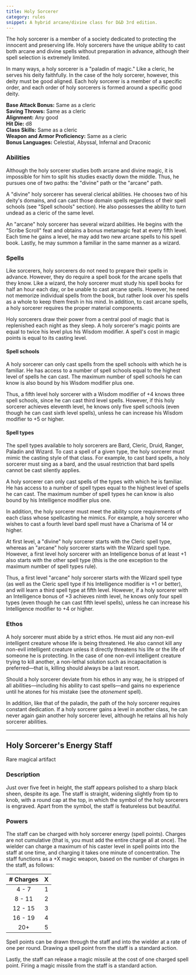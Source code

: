 ```yaml
---
title: Holy Sorcerer
category: rules
snippet: A hybrid arcane/divine class for D&D 3rd edition.
---
```


The holy sorcerer is a member of a society dedicated to protecting the innocent and preserving life. Holy sorcerers have the unique ability to cast both arcane and divine spells without preparation in advance, although their spell selection is extremely limited.

In many ways, a holy sorcerer is a "paladin of magic." Like a cleric, he serves his deity faithfully. In the case of the holy sorcerer, however, this deity must be good aligned. Each holy sorcerer is a member of a specific order, and each order of holy sorcerers is formed around a specific good deity.

**Base Attack Bonus:** Same as a cleric  
**Saving Throws:** Same as a cleric  
**Alignment:** Any good  
**Hit Die:** d8  
**Class Skills:** Same as a cleric  
**Weapon and Armor Proficiency:** Same as a cleric  
**Bonus Languages:** Celestial, Abyssal, Infernal and Draconic

### Abilities

Although the holy sorcerer studies both arcane and divine magic, it is impossible for him to split his studies exactly down the middle. Thus, he pursues one of two paths: the "divine" path or the "arcane" path.

A "divine" holy sorcerer has several clerical abilities. He chooses two of his deity's domains, and can cast those domain spells regardless of their spell schools (see "Spell schools" section). He also possesses the ability to turn undead as a cleric of the same level.

An "arcane" holy sorcerer has several wizard abilities. He begins with the "Scribe Scroll" feat and obtains a bonus metamagic feat at every fifth level. Each time he gains a level, he may add two new arcane spells to his spell book. Lastly, he may summon a familiar in the same manner as a wizard.

### Spells

Like sorcerers, holy sorcerers do not need to prepare their spells in advance. However, they do require a spell book for the arcane spells that they know. Like a wizard, the holy sorcerer must study his spell books for half an hour each day, or be unable to cast arcane spells. However, he need not memorize individual spells from the book, but rather look over his spells as a whole to keep them fresh in his mind. In addition, to cast arcane spells, a holy sorcerer requires the proper material components.

Holy sorcerers draw their power from a central pool of magic that is replenished each night as they sleep. A holy sorcerer's magic points are equal to twice his level plus his Wisdom modifier. A spell's cost in magic points is equal to its casting level.

#### Spell schools

A holy sorcerer can only cast spells from the spell schools with which he is familiar. He has access to a number of spell schools equal to the highest level of spells he can cast. The maximum number of spell schools he can know is also bound by his Wisdom modifier plus one.

Thus, a fifth level holy sorcerer with a Wisdom modifier of +4 knows three spell schools, since he can cast third level spells. However, if this holy sorcerer achieves eleventh level, he knows only five spell schools (even though he can cast sixth level spells), unless he can increase his Wisdom modifier to +5 or higher.

#### Spell types

The spell types available to holy sorcerers are Bard, Cleric, Druid, Ranger, Paladin and Wizard. To cast a spell of a given type, the holy sorcerer must mimic the casting style of that class. For example, to cast bard spells, a holy sorcerer must sing as a bard, and the usual restriction that bard spells cannot be cast silently applies.

A holy sorcerer can only cast spells of the types with which he is familiar. He has access to a number of spell types equal to the highest level of spells he can cast. The maximum number of spell types he can know is also bound by his Intelligence modifier plus one.

In addition, the holy sorcerer must meet the ability score requirements of each class whose spellcasting he mimics. For example, a holy sorcerer who wishes to cast a fourth level bard spell must have a Charisma of 14 or higher.

At first level, a "divine" holy sorcerer starts with the Cleric spell type, whereas an "arcane" holy sorcerer starts with the Wizard spell type. However, a first level holy sorcerer with an Intelligence bonus of at least +1 also starts with the other spell type (this is the one exception to the maximum number of spell types rule).

Thus, a first level "arcane" holy sorcerer starts with the Wizard spell type (as well as the Cleric spell type if his Intelligence modifier is +1 or better), and will learn a third spell type at fifth level. However, if a holy sorcerer with an Intelligence bonus of +3 achieves ninth level, he knows only four spell types (even though he can cast fifth level spells), unless he can increase his Intelligence modifier to +4 or higher.

### Ethos

A holy sorcerer must abide by a strict ethos. He must aid any non-evil intelligent creature whose life is being threatened. He also cannot kill any non-evil intelligent creature unless it directly threatens his life or the life of someone he is protecting. In the case of one non-evil intelligent creature trying to kill another, a non-lethal solution such as incapacitation is preferred—that is, killing should always be a last resort.

Should a holy sorcerer deviate from his ethos in any way, he is stripped of all abilities—including his ability to cast spells—and gains no experience until he atones for his mistake (see the _atonement_ spell).

In addition, like that of the paladin, the path of the holy sorcerer requires constant dedication. If a holy sorcerer gains a level in another class, he can never again gain another holy sorcerer level, although he retains all his holy sorcerer abilities.  

* * *

## Holy Sorcerer's Energy Staff

Rare magical artifact

### Description

Just over five feet in height, the staff appears polished to a sharp black sheen, despite its age. The staff is straight, widening slightly from tip to knob, with a round cap at the top, in which the symbol of the holy sorcerers is engraved. Apart from the symbol, the staff is featureless but beautiful.

### Powers

The staff can be charged with holy sorcerer energy (spell points). Charges are not cumulative (that is, you must add the entire charge all at once). The wielder can charge a maximum of his caster level in spell points into the staff at one time, and charging it takes one minute of concentration. The staff functions as a +X magic weapon, based on the number of charges in the staff, as follows:

| # Charges |  X  |
|:---------:|:---:|
|   4 - 7   |  1  |
|   8 - 11  |  2  |
|  12 - 15  |  3  |
|  16 - 19  |  4  |
|    20+    |  5  |

Spell points can be drawn through the staff and into the wielder at a rate of one per round. Drawing a spell point from the staff is a standard action.

Lastly, the staff can release a magic missile at the cost of one charged spell point. Firing a magic missile from the staff is a standard action.

